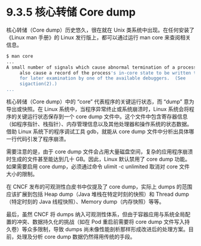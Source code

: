 # 9.3.5 核心转储 Core dump

核心转储（Core dump）历史悠久，很在就在 Unix 类系统中出现。在任何安装了《Linux man 手册》的 Linux 发行版上，都可以通过运行 man core 来查阅相关信息。

```bash
$ man core
...
A small number of signals which cause abnormal termination of a process
     also cause a record of the process's in-core state to be written to disk
     for later examination by one of the available debuggers.  (See
     sigaction(2).)
...
```

核心转储（Core dump）中的 “core” 代表程序的关键运行状态，而 “dump” 意为导出或快照。在 Linux 系统中，当程序异常终止或系统崩溃时，Linux 系统会将程序的关键运行状态保存到一个 core dump 文件中。这个文件中包含寄存器信息（如程序指针、栈指针）、内存管理信息以及其他处理器和操作系统的状态数据。借助 Linux 系统下的程序调试工具 gdb，就能从 core dump 文件中分析出具体哪一行代码引发了程序崩溃。

需要注意的是，由于 core dump 文件会占用大量磁盘空间，复杂的应用程序崩溃时生成的文件甚至能达到几十 GB。因此，Linux 默认禁用了 core dump 功能。如果需要启用 core dump，必须通过命令 ulimit -c unlimited 取消对 core 文件大小的限制。

在 CNCF 发布的可观测性白皮书中仅提及了 core dump，实际上 dumps 的范围应该扩展到包括 Heap dump（Java 堆栈在特定时刻的快照）和 Thread dump（特定时刻的 Java 线程快照）、Memory dump（内存快照）等等。

最后，虽然 CNCF 将 dumps 纳入可观测性体系，但由于容器应用与系统全局配置的冲突、数据持久化的挑战（如在 Pod 重启前需要将 core dump 文件写入持久卷）等众多限制，导致 dumps 尚未像性能剖析那样形成改进后的处理方案。目前，处理及分析 core dump 数据仍然得用传统的手段。